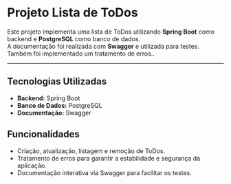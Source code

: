 # Projeto Lista de ToDos

Este projeto implementa uma lista de ToDos utilizando **Spring Boot** como backend e **PostgreSQL** como banco de dados.  
A documentação foi realizada com **Swagger** e utilizada para testes. Também foi implementado um tratamento de erros..

---

## Tecnologias Utilizadas

- **Backend:** Spring Boot
- **Banco de Dados:** PostgreSQL
- **Documentação:** Swagger

## Funcionalidades

- Criação, atualização, listagem e remoção de ToDos.
- Tratamento de erros para garantir a estabilidade e segurança da aplicação.
- Documentação interativa via Swagger para facilitar os testes.
